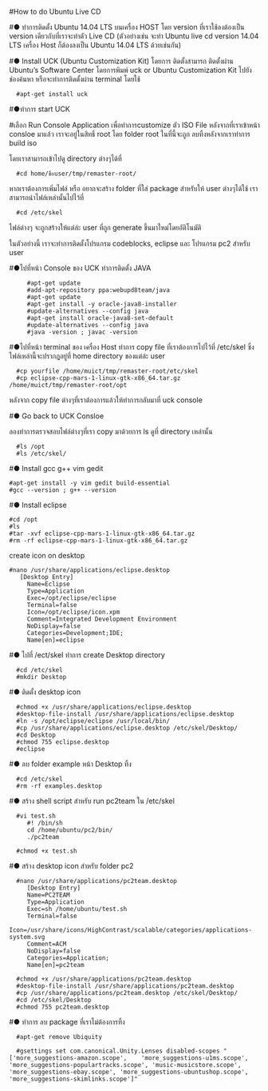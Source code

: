 
#How to do Ubuntu Live CD

#● ทำการติดตั้ง Ubuntu 14.04 LTS บนเครื่อง HOST
   โดย version ที่เราใช้ลงต้องเป็น version เดียวกับที่เราจะทำตัว Live CD (ตัวอย่างเช่น จะทำ Ubuntu live cd version 14.04 LTS เครื่อง Host ก็ต้องลงเป็น Ubuntu 14.04 LTS ด้วยเช่นกัน)
   
#● Install UCK (Ubuntu Customization Kit)
   โดยการ ติดตั้งสามารถ ติดตั้งผ่าน Ubuntu’s Software Center โดยการพิมพ์ uck or Ubuntu Customization Kit ไปยังช่องค้นหา
   หรือจะทำการติดตั้งผ่าน terminal โดยใช้
   
      #apt-get install uck
  
#●ทำการ start UCK 

#เลือก Run Console Application
เพื่อทำการcustomize ตัว ISO File หลังจากที่เราเข้าหน้า consloe มาแล้ว เราจะอยู่ในสิทธิ์ root โดย folder root ในที่นี้จะถูก
ลบทิ้งหลังจากเราทำการ build iso

โดยเราสามารถเข้าไปดู directory ต่างๆได้ที่

      #cd home/ชื่อuser/tmp/remaster-root/

หากเราต้องการเพิ่มไฟล์ หรือ อยากจะสร้าง folder ที่ใส่ package สำหรับให้ user ต่างๆได้ใช้ เราสามารถนำไฟล์เหล่านั้นไปไว้ที่

      #cd /etc/skel


ไฟล์ต่างๆ จะถูกสร้างให้แต่ล่ะ user ที่ถูก generate ขึ้นมาใหม่โดยอัติโนมัติ

ในตัวอย่างนี้ เราจะทำการติดตั้งโปรแกรม codeblocks, eclipse และ โปรแกรม pc2 สำหรับ user

#●ไปที่หน้า Console ของ UCK ทำการติดตั้ง JAVA

         #apt-get update
         #add-apt-repository ppa:webupd8team/java
         #apt-get update
         #apt-get install -y oracle-java8-installer
         #update-alternatives --config java
         #apt-get install oracle-java8-set-default
         #update-alternatives --config java
         #java -version ; javac -version
   
#●ไปที่หน้า terminal ของ เครื่อง 
   Host ทำการ copy file ที่เราต้องการไปไว้ที่ /etc/skel ซึ่งไฟล์เหล่านี้จะปรากฎอยู่ที่ home directory ของแต่ล่ะ user  
   
      #cp yourfile /home/muict/tmp/remaster-root/etc/skel
      #cp eclipse-cpp-mars-1-linux-gtk-x86_64.tar.gz /home/muict/tmp/remaster-root/opt

หลังจาก copy file ต่างๆที่เราต้องการแล้วให้ทำการกลับมาที่ uck console
   
#● Go back to UCK Consloe

   ลองทำการตรวจสอบไฟล์ต่างๆที่เรา copy มาด้วยการ ls ดูที่ directory  เหล่านั้น
   
      #ls /opt
      #ls /etc/skel/

#● Install gcc g++ vim gedit

    #apt-get install -y vim gedit build-essential
    #gcc --version ; g++ --version
   
#● Install eclipse

    #cd /opt
    #ls
    #tar -xvf eclipse-cpp-mars-1-linux-gtk-x86_64.tar.gz 
    #rm -rf eclipse-cpp-mars-1-linux-gtk-x86_64.tar.gz 

   create icon on desktop

    #nano /usr/share/applications/eclipse.desktop
       [Desktop Entry]
         Name=Eclipse
         Type=Application
         Exec=/opt/eclipse/eclipse
         Terminal=false
         Icon=/opt/eclipse/icon.xpm
         Comment=Integrated Development Environment
         NoDisplay=false
         Categories=Development;IDE;
         Name[en]=eclipse

   
#● ไปที่ /ect/skel ทำการ create Desktop directory

      #cd /etc/skel
      #mkdir Desktop

#● ติดตั้ง desktop icon

      #chmod +x /usr/share/applications/eclipse.desktop
      #desktop-file-install /usr/share/applications/eclipse.desktop
      #ln -s /opt/eclipse/eclipse /usr/local/bin/
      #cp /usr/share/applications/eclipse.desktop /etc/skel/Desktop/
      #cd Desktop
      #chmod 755 eclipse.desktop 
      #eclipse

#● ลบ folder example หน้า Desktop ทิ้ง

      #cd /etc/skel
      #rm -rf examples.desktop 
   
#● สร้าง shell script สำหรับ run pc2team ใน /etc/skel

      #vi test.sh
         #! /bin/sh
         cd /home/ubuntu/pc2/bin/
         ./pc2team
  
      #chmod +x test.sh
   
   
#● สร้าง desktop icon สำหรับ folder pc2

      #nano /usr/share/applications/pc2team.desktop
         [Desktop Entry]
         Name=PC2TEAM
         Type=Application
         Exec=sh /home/ubuntu/test.sh
         Terminal=false
         Icon=/usr/share/icons/HighContrast/scalable/categories/applications-system.svg
         Comment=ACM
         NoDisplay=false
         Categories=Application;
         Name[en]=pc2team

      #chmod +x /usr/share/applications/pc2team.desktop
      #desktop-file-install /usr/share/applications/pc2team.desktop
      #cp /usr/share/applications/pc2team.desktop /etc/skel/Desktop/
      #cd /etc/skel/Desktop
      #chmod 755 pc2team.desktop
      


#● ทำการ ลบ package ที่เราไม่ต้องการทิ้ง

      #apt-get remove Ubiquity
   
      #gsettings set com.canonical.Unity.Lenses disabled-scopes "['more_suggestions-amazon.scope',    'more_suggestions-u1ms.scope', 'more_suggestions-populartracks.scope', 'music-musicstore.scope', 'more_suggestions-ebay.scope', 'more_suggestions-ubuntushop.scope', 'more_suggestions-skimlinks.scope']"
